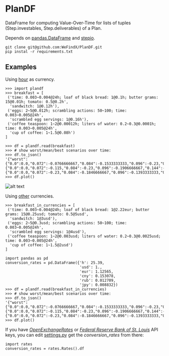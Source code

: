 # PlanDF
DataFrame for computing Value-Over-Time for lists of tuples (Step.investables, Step.deliverables) of a Plan.

Depends on [pandas.DataFrame](http://pandas.pydata.org/pandas-docs/stable/generated/pandas.DataFrame.html) and [stepio](https://github.com/wefindx/StepIO).

```
git clone git@github.com:WeFindX/PlanDF.git
pip instal -r requirements.txt
```

## Examples

Using [hour](https://research.stlouisfed.org/fred2/series/CES0500000003) as currency.

```{python}
>>> import plandf
>>> breakfast = [
 ('time: 0.003~0.004@24h; loaf of black bread: 1@0.1h; butter grams: 15@0.01h; tomato: 0.5@0.2h',
  'sandwitch: 1@0.12h'),
 ('eggs: 2~5@0.012h; scrambling actions: 50~100; time: 0.003~0.005@24h',
  'scrambled egg servings: 1@0.16h'),
 ('coffee teaspoon: 1~2@0.00012h; liters of water: 0.2~0.3@0.0001h; time: 0.003~0.005@24h',
  'cup of coffee: 1~1.5@0.08h')
]

>>> df = plandf.read(breakfast)
>>> # show worst/mean/best scenarios over time:
>>> df.to_json()
'{"worst":{"0.0":0.0,"0.072":-0.0766666667,"0.084":-0.1533333333,"0.096":-0.23,"0.144":-0.1966666667,"0.18":-0.1633333333,"0.216":-0.13,"0.216":-0.1034233333,"0.276":-0.0768466667,"0.336":-0.05027},"mean":{"0.0":0.0,"0.072":-0.115,"0.084":-0.23,"0.096":-0.1906666667,"0.144":-0.1513333333,"0.18":-0.112,"0.216":-0.078735,"0.216":-0.04547,"0.276":-0.012205,"0.336":-0.012205},"best":{"0.0":0.0,"0.072":-0.23,"0.084":-0.1846666667,"0.096":-0.1393333333,"0.144":-0.094,"0.18":-0.0540466667,"0.216":-0.0140933333,"0.216":0.02586,"0.276":0.02586,"0.336":0.02586}}'
>>> df.plot()
```

![alt text](https://raw.githubusercontent.com/Mindey/mindey.github.io/master/media/conversations/breakfast.png "Plan value over time")

Using [other](https://openexchangerates.org/) currencies.

```{python}
>>> breakfast_in_currencies = [
 ('time: 0.003~0.004@24h; loaf of black bread: 1@2.22eur; butter grams: 15@0.25usd; tomato: 0.5@5usd',
  'sandwitch: 1@3usd'),
 ('eggs: 2~5@0.3usd; scrambling actions: 50~100; time: 0.003~0.005@24h',
  'scrambled egg servings: 1@4usd'),
 ('coffee teaspoon: 1~2@0.003usd; liters of water: 0.2~0.3@0.0025usd; time: 0.003~0.005@24h',
  'cup of coffee: 1~1.5@2usd')
]

import pandas as pd
conversion_rates = pd.DataFrame({'h': 25.39,
                                 'usd': 1.,
                                 'eur': 1.12565,
                                 'cny': 0.153078,
                                 'rub': 0.012709,
                                 'jpy': 0.008832})
>>> df = plandf.read(breakfast_in_currencies)
>>> # show worst/mean/best scenarios over time:
>>> df.to_json()
'{"worst":{"0.0":0.0,"0.072":-0.0766666667,"0.084":-0.1533333333,"0.096":-0.23,"0.144":-0.1966666667,"0.18":-0.1633333333,"0.216":-0.13,"0.216":-0.1034233333,"0.276":-0.0768466667,"0.336":-0.05027},"mean":{"0.0":0.0,"0.072":-0.115,"0.084":-0.23,"0.096":-0.1906666667,"0.144":-0.1513333333,"0.18":-0.112,"0.216":-0.078735,"0.216":-0.04547,"0.276":-0.012205,"0.336":-0.012205},"best":{"0.0":0.0,"0.072":-0.23,"0.084":-0.1846666667,"0.096":-0.1393333333,"0.144":-0.094,"0.18":-0.0540466667,"0.216":-0.0140933333,"0.216":0.02586,"0.276":0.02586,"0.336":0.02586}}'
>>> df.plot()
```

If you have _[OpenExchangeRates](https://openexchangerates.org/)_ or _[Federal Reserve Bank of St. Louis](https://research.stlouisfed.org/fred2/series/CES0500000003)_ API keys, you can edit [settings.py](https://github.com/WeFindX/PlanDF/blob/master/plandf/settings.py) get the *conversion_rates* from there:

```
import rates
conversion_rates = rates.Rates().df
```
